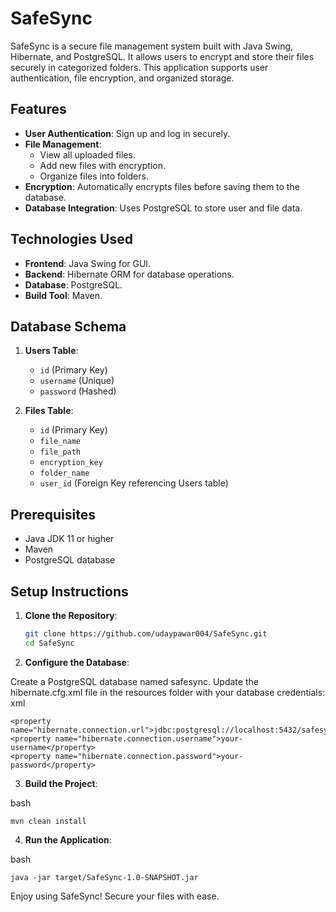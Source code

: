 # SafeSync

SafeSync is a secure file management system built with Java Swing, Hibernate, and PostgreSQL. It allows users to encrypt and store their files securely in categorized folders. This application supports user authentication, file encryption, and organized storage.

## Features

- **User Authentication**: Sign up and log in securely.
- **File Management**:
  - View all uploaded files.
  - Add new files with encryption.
  - Organize files into folders.
- **Encryption**: Automatically encrypts files before saving them to the database.
- **Database Integration**: Uses PostgreSQL to store user and file data.

## Technologies Used

- **Frontend**: Java Swing for GUI.
- **Backend**: Hibernate ORM for database operations.
- **Database**: PostgreSQL.
- **Build Tool**: Maven.


## Database Schema

1. **Users Table**:
    - `id` (Primary Key)
    - `username` (Unique)
    - `password` (Hashed)

2. **Files Table**:
    - `id` (Primary Key)
    - `file_name`
    - `file_path`
    - `encryption_key`
    - `folder_name`
    - `user_id` (Foreign Key referencing Users table)
   

## Prerequisites

- Java JDK 11 or higher
- Maven
- PostgreSQL database

## Setup Instructions

1. **Clone the Repository**:
   ```bash
   git clone https://github.com/udaypawar004/SafeSync.git
   cd SafeSync

2. **Configure the Database**:

Create a PostgreSQL database named safesync.
Update the hibernate.cfg.xml file in the resources folder with your database credentials:
xml
```
<property name="hibernate.connection.url">jdbc:postgresql://localhost:5432/safesync</property>
<property name="hibernate.connection.username">your-username</property>
<property name="hibernate.connection.password">your-password</property>
```
3. **Build the Project**:

bash
```
mvn clean install
```
4. **Run the Application**:

bash
```
java -jar target/SafeSync-1.0-SNAPSHOT.jar
```

Enjoy using SafeSync! Secure your files with ease.

